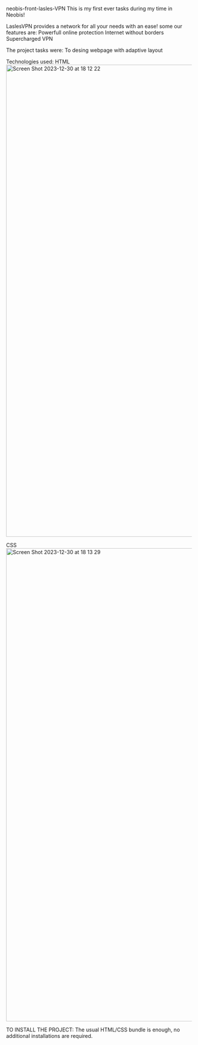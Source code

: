 neobis-front-lasles-VPN
This is my first ever tasks during my time in Neobis!

 LaslesVPN provides a network for all your needs with an ease!
 some our features are:
 Powerfull online protection
 Internet without borders
 Supercharged VPN


The project tasks were:
To desing webpage with adaptive layout 

Technologies used:
HTML
<img width="1280" alt="Screen Shot 2023-12-30 at 18 12 22" src="https://github.com/Avekdjid/neobis-front-lasles-VPN/assets/121440291/ba12b1ac-0ae9-4a94-8f65-f44aded93a80">


CSS
<img width="1283" alt="Screen Shot 2023-12-30 at 18 13 29" src="https://github.com/Avekdjid/neobis-front-lasles-VPN/assets/121440291/b5fc2e15-bb36-43f1-a71a-731ed0116bcd">

TO INSTALL THE PROJECT:
The usual HTML/CSS bundle is enough, no additional installations are required.



